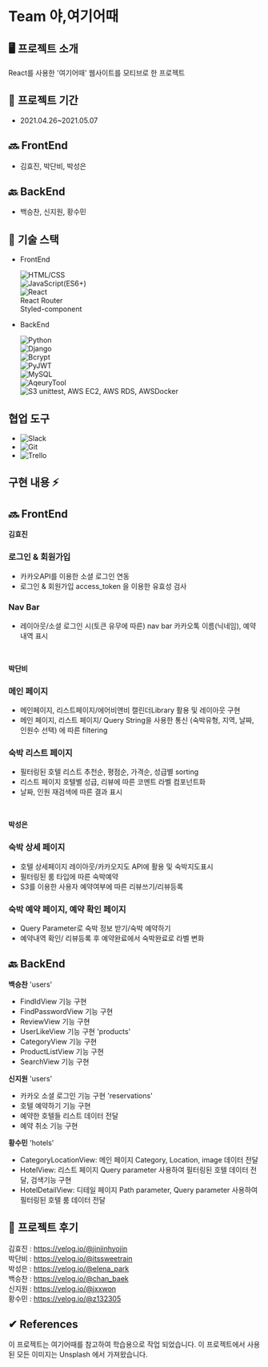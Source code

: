 # Team 야,여기어때

## 🖥 프로젝트 소개

React를 사용한 '여기어때' 웹사이트를 모티브로 한 프로젝트

## 📅 프로젝트 기간

- 2021.04.26~2021.05.07

## 🔜 FrontEnd

- 김효진, 박단비, 박성은

## 🔙 BackEnd

- 백승찬, 신지원, 황수민

## 🔧 기술 스택

- FrontEnd

  ![HTML/CSS](https://img.shields.io/badge/-HTML/CSS-E44D26)  
  ![JavaScript(ES6+)](<https://img.shields.io/badge/-JavaScript(ES6%2B)-F0DB4D>)  
  ![React](https://img.shields.io/badge/-React-blue)<br>
  React Router<br>
  Styled-component

- BackEnd  

  ![Python](https://img.shields.io/badge/-Python-376FA0)  
  ![Django](https://img.shields.io/badge/-Django-043829)   
  ![Bcrypt](https://img.shields.io/badge/-Bcrypt-2A334C)  
  ![PyJWT](https://img.shields.io/badge/-PyJWT-black)  
  ![MySQL](https://img.shields.io/badge/-MySQL-DD8A00)  
  ![AqeuryTool](https://img.shields.io/badge/-AqeuryTool-6A9CA7)  
  ![S3](https://img.shields.io/badge/-S3-DA5041)
  unittest, AWS EC2, AWS RDS, AWSDocker
  
## 협업 도구

- ![Slack](https://img.shields.io/badge/-Slack-D91D57)  
- ![Git](https://img.shields.io/badge/-Git-black)  
- ![Trello](https://img.shields.io/badge/-Trello-036AA7)
 
## 구현 내용 ⚡️
## 🔜 FrontEnd
**김효진** <br>
### 로그인 & 회원가입
- 카카오API를 이용한 소셜 로그인 연동
- 로그인 & 회원가입 access_token 을 이용한 유효성 검사

### Nav Bar
- 레이아웃/소셜 로그인 시(토큰 유무에 따른) nav bar 카카오톡 이름(닉네임), 예약내역 표시
<br>

**박단비** <br>
### 메인 페이지
- 메인페이지, 리스트페이지/에어비앤비 캘린더Library 활용 및 레이아웃 구현 
- 메인 페이지, 리스트 페이지/ Query String을 사용한 통신 (숙박유형, 지역, 날짜, 인원수 선택) 에 따른 filtering 

### 숙박 리스트 페이지
- 필터링된 호텔 리스트 추천순, 평점순, 가격순, 성급별 sorting 
- 리스트 페이지 호텔별 성급, 리뷰에 따른 코멘트 라벨 컴포넌트화 
- 날짜, 인원 재검색에 따른 결과 표시 
<br>

**박성은** <br>
### 숙박 상세 페이지
- 호텔 상세페이지 레이아웃/카카오지도 API에 활용 및 숙박지도표시 
- 필터링된 룸 타입에 따른 숙박예약
- S3를 이용한 사용자 예약여부에 따른 리뷰쓰기/리뷰등록

### 숙박 예약 페이지, 예약 확인 페이지
- Query Parameter로 숙박 정보 받기/숙박 예약하기
- 예약내역 확인/ 리뷰등록 후 예약완료에서 숙박완료로 라벨 변화 

## 🔙 BackEnd

**백승찬**
'users'
- FindIdView 기능 구현
- FindPasswordView 기능 구현
- ReviewView 기능 구현
- UserLikeView 기능 구현
'products'
- CategoryView 기능 구현
- ProductListView 기능 구현
- SearchView 기능 구현

**신지원**
'users'
- 카카오 소셜 로그인 기능 구현
'reservations'
- 호텔 예약하기 기능 구현
- 예약한 호텔들 리스트 데이터 전달
- 예약 취소 기능 구현

**황수민**
'hotels'
- CategoryLocationView: 메인 페이지 Category, Location, image 데이터 전달
- HotelView: 리스트 페이지 Query parameter 사용하여 필터링된 호텔 데이터 전달, 검색기능 구현
- HotelDetailView: 디테일 페이지 Path parameter, Query parameter 사용하여 필터링된 호텔 룸 데이터 전달

## 👥 프로젝트 후기
김효진 : https://velog.io/@jinjinhyojin<br>
박단비 : https://velog.io/@itssweetrain<br>
박성은 : https://velog.io/@elena_park<br>
백승찬 : https://velog.io/@chan_baek<br>
신지원 : https://velog.io/@jxxwon<br>
황수민 : https://velog.io/@z132305

## ✔︎ References
이 프로젝트는 여기어때를 참고하여 학습용으로 작업 되었습니다.
이 프로젝트에서 사용된 모든 이미지는 Unsplash 에서 가져왔습니다.
